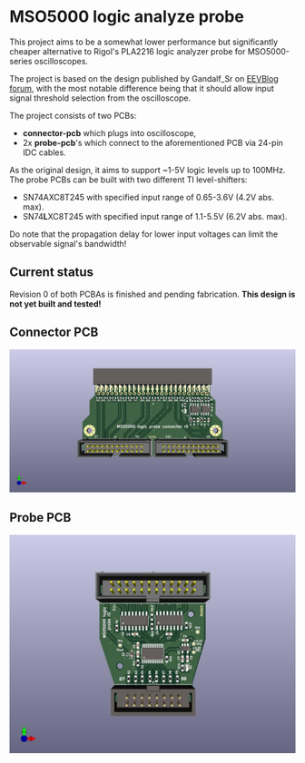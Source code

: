 # MSO5000 logic analyze probe

This project aims to be a somewhat lower performance but significantly cheaper alternative to Rigol's PLA2216 
logic analyzer probe for MSO5000-series oscilloscopes.

The project is based on the design published by Gandalf_Sr on [EEVBlog forum](https://www.eevblog.com/forum/testgear/ms05000-budget-logic-analyzer-probe-set-design/), 
with the most notable difference being that it should allow input signal threshold selection from the oscilloscope.

The project consists of two PCBs: 

* __connector-pcb__ which plugs into oscilloscope,
* 2x __probe-pcb__'s which connect to the aforementioned PCB via 24-pin IDC cables.

As the original design, it aims to support ~1-5V logic levels up to 100MHz. The probe PCBs can be built with 
two different TI level-shifters:

* SN74AXC8T245 with specified input range of 0.65-3.6V (4.2V abs. max).
* SN74**L**XC8T245 with specified input range of 1.1-5.5V (6.2V abs. max).

Do note that the propagation delay for lower input voltages can limit the observable signal's bandwidth!

## Current status

Revision 0 of both PCBAs is finished and pending fabrication. **This design is not yet built and tested!**

## Connector PCB

![connector pcb](doc/connector-pcb.jpg)

## Probe PCB

![probe pcb](doc/probe-pcb.jpg)



